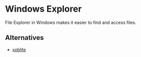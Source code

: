 # Windows Explorer

File Explorer in Windows makes it easier to find and access files.

## Alternatives

- [xoblite](https://github.com/xoblite/xoblite-shell)
